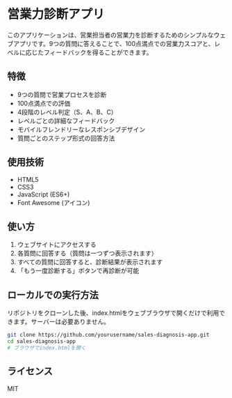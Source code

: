 # 営業力診断アプリ

このアプリケーションは、営業担当者の営業力を診断するためのシンプルなウェブアプリです。9つの質問に答えることで、100点満点での営業力スコアと、レベルに応じたフィードバックを得ることができます。

## 特徴

- 9つの質問で営業プロセスを診断
- 100点満点での評価
- 4段階のレベル判定（S、A、B、C）
- レベルごとの詳細なフィードバック
- モバイルフレンドリーなレスポンシブデザイン
- 質問ごとのステップ形式の回答方法

## 使用技術

- HTML5
- CSS3
- JavaScript (ES6+)
- Font Awesome (アイコン)

## 使い方

1. ウェブサイトにアクセスする
2. 各質問に回答する（質問は一つずつ表示されます）
3. すべての質問に回答すると、診断結果が表示されます
4. 「もう一度診断する」ボタンで再診断が可能

## ローカルでの実行方法

リポジトリをクローンした後、index.htmlをウェブブラウザで開くだけで利用できます。サーバーは必要ありません。

```bash
git clone https://github.com/yourusername/sales-diagnosis-app.git
cd sales-diagnosis-app
# ブラウザでindex.htmlを開く
```

## ライセンス

MIT

